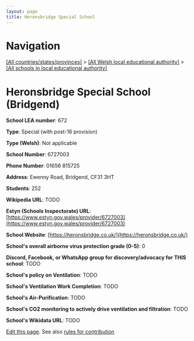 ```yaml
---
layout: page
title: Heronsbridge Special School
---
```

# Navigation

[[All countries/states/provinces]](../../..) > [[All Welsh local educational authority]](../..) > [[All schools in local educational authority]](..)

# Heronsbridge Special School (Bridgend)

**School LEA number**: 672

**Type**: Special (with post-16 provision)

**Type (Welsh)**: Not applicable

**School Number**: 6727003

**Phone Number**: 01656 815725

**Address**: Ewenny Road, Bridgend, CF31 3HT

**Students**: 252

**Wikipedia URL**: TODO

**Estyn (Schools Inspectorate) URL**: [https://www.estyn.gov.wales/provider/6727003](https://www.estyn.gov.wales/provider/6727003)

**School Website**: [https://heronsbridge.co.uk/](https://heronsbridge.co.uk/)

**School's overall airborne virus protection grade (0-5)**: 0

**Discord, Facebook, or WhatsApp group for discovery/advocacy for THIS school**: TODO

**School's policy on Ventilation**: TODO

**School's Ventilation Work Completion**: TODO

**School's Air-Purification**: TODO

**School's CO2 monitoring to actively drive ventilation and filtration**: TODO

**School's Wikidata URL**: TODO




[Edit this page](https://github.com/ventilate-schools/Wales/edit/prif/./Bridgend/Heronsbridge_Special_School.md). See also [rules for contribution](../../../contribution-rules/)